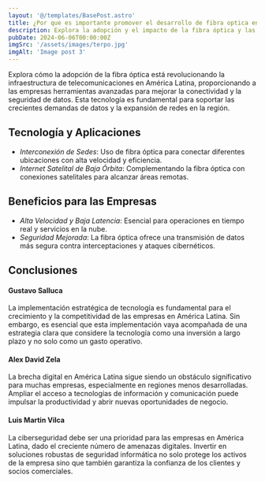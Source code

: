 ```yaml
---
layout: '@/templates/BasePost.astro'
title: ¿Por que es importante promover el desarrollo de fibra optica en el pais?
description: Explora la adopción y el impacto de la fibra óptica y las tecnologías relacionadas en mejorar la conectividad y seguridad de las empresas en América Latina.
pubDate: 2024-06-06T00:00:00Z
imgSrc: '/assets/images/terpo.jpg'
imgAlt: 'Image post 3'
---
```


Explora cómo la adopción de la fibra óptica está revolucionando la infraestructura de telecomunicaciones en América Latina, proporcionando a las empresas herramientas avanzadas para mejorar la conectividad y la seguridad de datos. Esta tecnología es fundamental para soportar las crecientes demandas de datos y la expansión de redes en la región.

## Tecnología y Aplicaciones
- *Interconexión de Sedes*: Uso de fibra óptica para conectar diferentes ubicaciones con alta velocidad y eficiencia.
- *Internet Satelital de Baja Órbita*: Complementando la fibra óptica con conexiones satelitales para alcanzar áreas remotas.

## Beneficios para las Empresas
- *Alta Velocidad y Baja Latencia*: Esencial para operaciones en tiempo real y servicios en la nube.
- *Seguridad Mejorada*: La fibra óptica ofrece una transmisión de datos más segura contra interceptaciones y ataques cibernéticos.

## Conclusiones

#### Gustavo Salluca
La implementación estratégica de tecnología es fundamental para el crecimiento y la competitividad de las empresas en América Latina. Sin embargo, es esencial que esta implementación vaya acompañada de una estrategia clara que considere la tecnología como una inversión a largo plazo y no solo como un gasto operativo.

#### Alex David Zela
La brecha digital en América Latina sigue siendo un obstáculo significativo para muchas empresas, especialmente en regiones menos desarrolladas. Ampliar el acceso a tecnologías de información y comunicación puede impulsar la productividad y abrir nuevas oportunidades de negocio.

#### Luis Martin Vilca
La ciberseguridad debe ser una prioridad para las empresas en América Latina, dado el creciente número de amenazas digitales. Invertir en soluciones robustas de seguridad informática no solo protege los activos de la empresa sino que también garantiza la confianza de los clientes y socios comerciales.
